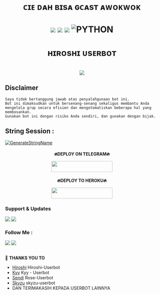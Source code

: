 <h1 align="center"> ᴄɪᴇ ᴅᴀʜ ʙɪsᴀ ɢᴄᴀsᴛ ᴀᴡᴏᴋᴡᴏᴋ<h1 align="center">


<p align="center">
    <a href="https://github.com/UserbotMaps/Hiroshi-Userbot/commits/Hiroshi-Userbot"><img src="https://img.shields.io/github/last-commit/UserbotMaps/Hiroshi-Userbot?color=ff0000&logo=github&logoColor=ffffff&style=for-the-badge" /></a>
    <a href="https://github.com/UserbotMaps/Hiroshi-Userbot"> <img src="https://img.shields.io/github/repo-size/UserbotMaps/Hiroshi-Userbot?logo=github&style=for-the-badge" /></a>
    <a href="https://pypi.org/project/Telethon/"><img src="https://img.shields.io/pypi/v/telethon?color=important&label=telethon&logo=python&logoColor=brightgreen&style=for-the-badge" /></a>
    <img alt="PYTHON" src="https://img.shields.io/badge/PYTHON-v3.9.6-purple?style=for-the-badge&logo=appveyor"/>
    </p>

<h1 align="center"> ʜɪʀᴏsʜɪ ᴜsᴇʀʙᴏᴛ <h1 align="center">


<p align="center">
  <img src="https://telegra.ph/file/4e3062f043ab16fca0a26.jpg">
</p>


## Disclaimer

```
Saya tidak bertanggung jawab atas penyalahgunaan bot ini.
Bot ini dimaksudkan untuk bersenang-senang sekaligus membantu Anda
mengelola grup secara efisien dan mengotomatiskan beberapa hal yang membosankan.
Gunakan bot ini dengan risiko Anda sendiri, dan gunakan dengan bijak.
```


## String Session :
[![GenerateStringName](https://img.shields.io/badge/repl.it-generateStringName-white)](https://replit.com/@rizkyhmdanii16/StringSession)

<h4 align="center"> 🔥DEPLOY ON TELEGRAM🔥 </p>
<p align="center"><a href="https://telegram.dog/XTZ_HerokuBot?start=VXNlcmJvdE1hcHMvSGlyb3NoaS1Vc2VyYm90IEhpcm9zaGktVXNlcmJvdA"> <img src="https://img.shields.io/badge/Deploy%20On%20Telegram-blue?style=for-the-badge&logo=telegram" width="200" height="35.60" /></a></p>

<h4 align="center"> 🔥DEPLOY TO HEROKU🔥 </p>
<p align="center"><a href="https://heroku.com/deploy?template=https://github.com/UserbotMaps/Hiroshi-Userbot/tree/Hiroshi-Userbot"> <img src="https://img.shields.io/badge/DEPLOY%20TO%20HEROKU-indigo?style=flat&logo=heroku" width="200" height="35.60" /></a></p>


### Support & Updates 
<a href="https://t.me/hiroshisupport"><img src="https://img.shields.io/badge/Join-Group%20Support-red.svg?style=for-the-badge&logo=Telegram"></a> <a href="https://t.me/hiroshimabes"><img src="https://img.shields.io/badge/Join-Updates%20Channel-white.svg?style=for-the-badge&logo=Telegram"></a>

### Follow Me :
<p align="left">
<a href="https://github.com/UserbotMaps"><img src="https://img.shields.io/badge/GitHub-Follow%20on%20GitHub-inactive.svg?logo=github"></a> <a href="https://instagram.com/ismail.neey"><img src="https://img.shields.io/badge/Instagram-Follow%20on%20Instagram-important.svg?logo=instagram"></a>
</p>

##

🔰 **THANKS YOU TO**
*   [Hiroshi](https://github.com/UserbotMaps/Hiroshi-Userbot) Hiroshi-Userbot
*   [Kyy](https://github.com/muhammadrizky16/Kyy-Userbot)   Kyy - Userbot
*   [Sendi](https://github.com/SendiAp/Rose-Userbot)   Rose-Userbot
*   [Skyzu](https://github.com/Skyzu/skyzu-userbot)   skyzu-userbot
*   DAN TERIMAKASIH KEPADA USERBOT LAINNYA
